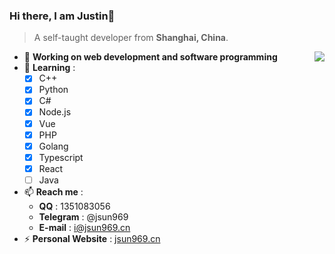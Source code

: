 ### Hi there, I am Justin👋
> A self-taught developer from **Shanghai, China**.  
<a href="https://github.com/anuraghazra/github-readme-stats">
  <img align="right" src="https://github-readme-stats.vercel.app/api?username=jsun969&show_icons=true&theme=graywhite" />
</a>

- 🔭 **Working on web development and software programming**
- 🌱 **Learning** :
  - [x] C++
  - [x] Python
  - [x] C#
  - [x] Node.js
  - [x] Vue
  - [x] PHP
  - [x] Golang
  - [x] Typescript
  - [x] React
  - [ ] Java
- 📫 **Reach me** :
  - **QQ** : 1351083056
  - **Telegram** : @jsun969
  - **E-mail** : i@jsun969.cn
- ⚡ **Personal Website** : [jsun969.cn](https://jsun969.cn)


<!--
**jsun969/jsun969** is a ✨ _special_ ✨ repository because its `README.md` (this file) appears on your GitHub profile.

Here are some ideas to get you started:

- 🔭 I’m currently working on ...
- 🌱 I’m currently learning ...
- 👯 I’m looking to collaborate on ...
- 🤔 I’m looking for help with ...
- 💬 Ask me about ...
- 📫 How to reach me: ...
- 😄 Pronouns: ...
- ⚡ Fun fact: ...
-->

